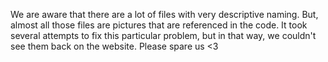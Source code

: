 We are aware that there are a lot of files with very descriptive naming.
But, almost all those files are pictures that are referenced in the code.
It took several attempts to fix this particular problem, but in that way, we couldn't see them back on the website.
Please spare us <3
